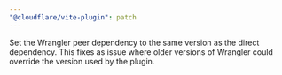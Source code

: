 ```yaml
---
"@cloudflare/vite-plugin": patch
---
```


Set the Wrangler peer dependency to the same version as the direct dependency. This fixes as issue where older versions of Wrangler could override the version used by the plugin.
